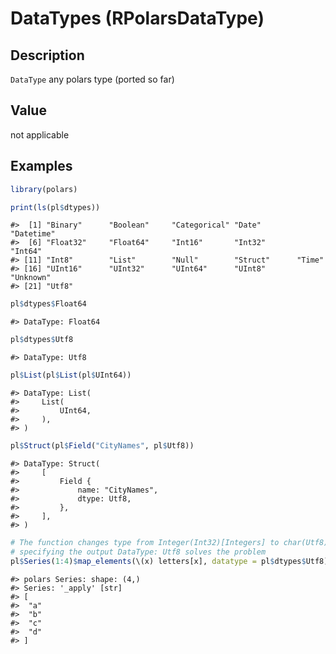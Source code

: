 
# DataTypes (RPolarsDataType)

## Description

<code>DataType</code> any polars type (ported so far)

## Value

not applicable

## Examples

``` r
library(polars)

print(ls(pl$dtypes))
```

    #>  [1] "Binary"      "Boolean"     "Categorical" "Date"        "Datetime"   
    #>  [6] "Float32"     "Float64"     "Int16"       "Int32"       "Int64"      
    #> [11] "Int8"        "List"        "Null"        "Struct"      "Time"       
    #> [16] "UInt16"      "UInt32"      "UInt64"      "UInt8"       "Unknown"    
    #> [21] "Utf8"

``` r
pl$dtypes$Float64
```

    #> DataType: Float64

``` r
pl$dtypes$Utf8
```

    #> DataType: Utf8

``` r
pl$List(pl$List(pl$UInt64))
```

    #> DataType: List(
    #>     List(
    #>         UInt64,
    #>     ),
    #> )

``` r
pl$Struct(pl$Field("CityNames", pl$Utf8))
```

    #> DataType: Struct(
    #>     [
    #>         Field {
    #>             name: "CityNames",
    #>             dtype: Utf8,
    #>         },
    #>     ],
    #> )

``` r
# The function changes type from Integer(Int32)[Integers] to char(Utf8)[Strings]
# specifying the output DataType: Utf8 solves the problem
pl$Series(1:4)$map_elements(\(x) letters[x], datatype = pl$dtypes$Utf8)
```

    #> polars Series: shape: (4,)
    #> Series: '_apply' [str]
    #> [
    #>  "a"
    #>  "b"
    #>  "c"
    #>  "d"
    #> ]

